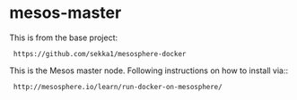 mesos-master
=================
This is from the base project:

     https://github.com/sekka1/mesosphere-docker
     
This is the Mesos master node.  Following instructions on how to install via::

     http://mesosphere.io/learn/run-docker-on-mesosphere/
     
     


     
     